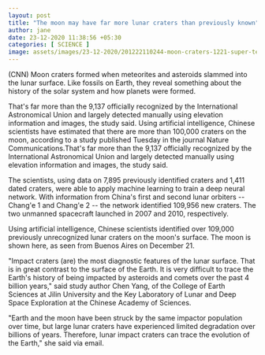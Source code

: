 ```yaml
---
layout: post
title: "The moon may have far more lunar craters than previously known"
author: jane 
date: 23-12-2020 11:38:56 +05:30 
categories: [ SCIENCE ] 
image: assets/images/23-12-2020/201222110244-moon-craters-1221-super-tease.jpg
---
```

(CNN) Moon craters formed when meteorites and asteroids slammed into the lunar surface. Like fossils on Earth, they reveal something about the history of the solar system and how planets were formed.

That's far more than the 9,137 officially recognized by the International Astronomical Union and largely detected manually using elevation information and images, the study said. Using artificial intelligence, Chinese scientists have estimated that there are more than 100,000 craters on the moon, according to a study published Tuesday in the journal Nature Communications.That's far more than the 9,137 officially recognized by the International Astronomical Union and largely detected manually using elevation information and images, the study said.

The scientists, using data on 7,895 previously identified craters and 1,411 dated craters, were able to apply machine learning to train a deep neural network. With information from China's first and second lunar orbiters -- Chang'e 1 and Chang'e 2 -- the network identified 109,956 new craters. The two unmanned spacecraft launched in 2007 and 2010, respectively.

Using artificial intelligence, Chinese scientists identified over 109,000 previously unrecognized lunar craters on the moon's surface. The moon is shown here, as seen from Buenos Aires on December 21.

"Impact craters (are) the most diagnostic features of the lunar surface. That is in great contrast to the surface of the Earth. It is very difficult to trace the Earth's history of being impacted by asteroids and comets over the past 4 billion years," said study author Chen Yang, of the College of Earth Sciences at Jilin University and the Key Laboratory of Lunar and Deep Space Exploration at the Chinese Academy of Sciences.

"Earth and the moon have been struck by the same impactor population over time, but large lunar craters have experienced limited degradation over billions of years. Therefore, lunar impact craters can trace the evolution of the Earth," she said via email.